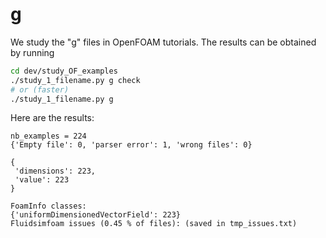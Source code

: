 # g

We study the "g" files in OpenFOAM tutorials. The results can be obtained by running

```sh
cd dev/study_OF_examples
./study_1_filename.py g check
# or (faster)
./study_1_filename.py g
```

Here are the results:

```
nb_examples = 224
{'Empty file': 0, 'parser error': 1, 'wrong files': 0}

{
 'dimensions': 223,
 'value': 223
}

FoamInfo classes:
{'uniformDimensionedVectorField': 223}
Fluidsimfoam issues (0.45 % of files): (saved in tmp_issues.txt)

```
